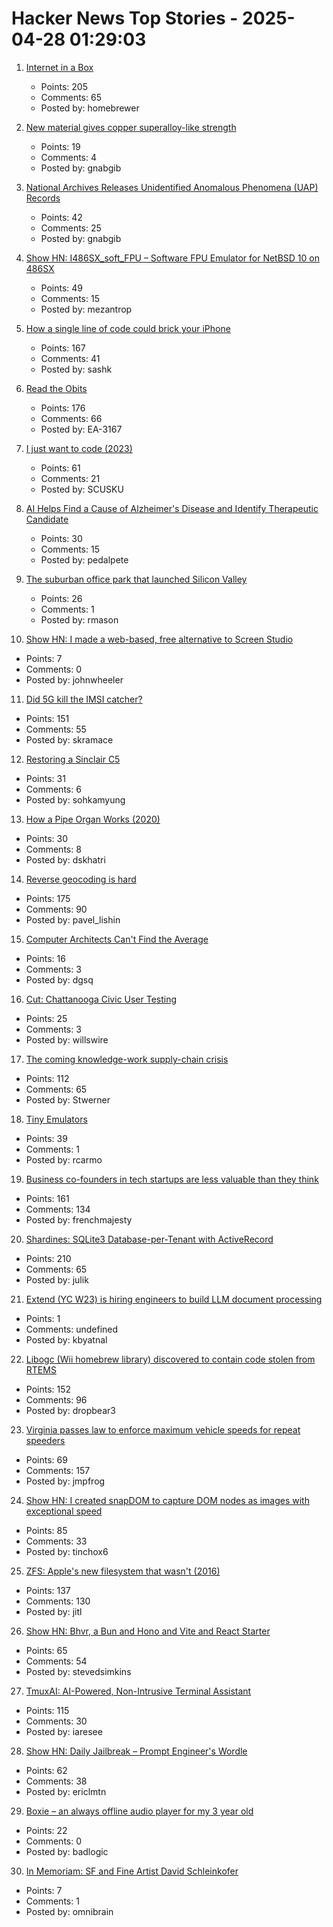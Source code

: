 # Hacker News Top Stories - 2025-04-28 01:29:03

1. [Internet in a Box](https://internet-in-a-box.org/)
   - Points: 205
   - Comments: 65
   - Posted by: homebrewer

2. [New material gives copper superalloy-like strength](https://news.lehigh.edu/new-material-gives-copper-superalloy-like-strength-0)
   - Points: 19
   - Comments: 4
   - Posted by: gnabgib

3. [National Archives Releases Unidentified Anomalous Phenomena (UAP) Records](https://www.archives.gov/press/press-releases/2025/nr25-07)
   - Points: 42
   - Comments: 25
   - Posted by: gnabgib

4. [Show HN: I486SX_soft_FPU – Software FPU Emulator for NetBSD 10 on 486SX](https://github.com/mezantrop/i486SX_soft_FPU)
   - Points: 49
   - Comments: 15
   - Posted by: mezantrop

5. [How a single line of code could brick your iPhone](https://rambo.codes/posts/2025-04-24-how-a-single-line-of-code-could-brick-your-iphone)
   - Points: 167
   - Comments: 41
   - Posted by: sashk

6. [Read the Obits](https://thereader.mitpress.mit.edu/the-creativity-hack-no-one-told-you-about-read-the-obits/)
   - Points: 176
   - Comments: 66
   - Posted by: EA-3167

7. [I just want to code (2023)](https://www.zachbellay.com/daily/i-just-want-to-code/)
   - Points: 61
   - Comments: 21
   - Posted by: SCUSKU

8. [AI Helps Find a Cause of Alzheimer's Disease and Identify Therapeutic Candidate](https://today.ucsd.edu/story/ai-helps-unravel-a-cause-of-alzheimers-disease-and-identify-a-therapeutic-candidate)
   - Points: 30
   - Comments: 15
   - Posted by: pedalpete

9. [The suburban office park that launched Silicon Valley](https://thehustle.co/originals/the-suburban-office-park-that-launched-silicon-valley)
   - Points: 26
   - Comments: 1
   - Posted by: rmason

10. [Show HN: I made a web-based, free alternative to Screen Studio](https://www.screenrecorder.me)
   - Points: 7
   - Comments: 0
   - Posted by: johnwheeler

11. [Did 5G kill the IMSI catcher?](https://zetier.com/5g-imsi-catcher/)
   - Points: 151
   - Comments: 55
   - Posted by: skramace

12. [Restoring a Sinclair C5](https://woof.tech/@crashtestdev/114411537491626882)
   - Points: 31
   - Comments: 6
   - Posted by: sohkamyung

13. [How a Pipe Organ Works (2020)](https://www.pipedreams.org/page/how-a-pipe-organ-works)
   - Points: 30
   - Comments: 8
   - Posted by: dskhatri

14. [Reverse geocoding is hard](https://shkspr.mobi/blog/2025/04/reverse-geocoding-is-hard/)
   - Points: 175
   - Comments: 90
   - Posted by: pavel_lishin

15. [Computer Architects Can't Find the Average](https://dgsq.net/2025-04-27-averages/)
   - Points: 16
   - Comments: 3
   - Posted by: dgsq

16. [Cut: Chattanooga Civic User Testing](https://cut.chattanooga.gov/)
   - Points: 25
   - Comments: 3
   - Posted by: willswire

17. [The coming knowledge-work supply-chain crisis](https://worksonmymachine.substack.com/p/the-coming-knowledge-work-supply)
   - Points: 112
   - Comments: 65
   - Posted by: Stwerner

18. [Tiny Emulators](https://floooh.github.io/tiny8bit-preview/)
   - Points: 39
   - Comments: 1
   - Posted by: rcarmo

19. [Business co-founders in tech startups are less valuable than they think](https://verdikapuku.com/posts/business-founders-are-less-valuable-than-they-think/)
   - Points: 161
   - Comments: 134
   - Posted by: frenchmajesty

20. [Shardines: SQLite3 Database-per-Tenant with ActiveRecord](https://blog.julik.nl/2025/04/a-can-of-shardines)
   - Points: 210
   - Comments: 65
   - Posted by: julik

21. [Extend (YC W23) is hiring engineers to build LLM document processing](https://jobs.ashbyhq.com/extend/9d4d8974-bd9b-432d-84ec-8268e5a8ed37)
   - Points: 1
   - Comments: undefined
   - Posted by: kbyatnal

22. [Libogc (Wii homebrew library) discovered to contain code stolen from RTEMS](https://github.com/fail0verflow/hbc/blob/80a80251f83f1993c272c58e471d040f3eb1dee9/README.md)
   - Points: 152
   - Comments: 96
   - Posted by: dropbear3

23. [Virginia passes law to enforce maximum vehicle speeds for repeat speeders](https://www.fastcompany.com/91323835/virginia-will-use-technology-to-slow-chronic-speeders-cars-and-other-states-are-rushing-to-join-in)
   - Points: 69
   - Comments: 157
   - Posted by: jmpfrog

24. [Show HN: I created snapDOM to capture DOM nodes as images with exceptional speed](https://github.com/zumerlab/snapdom)
   - Points: 85
   - Comments: 33
   - Posted by: tinchox6

25. [ZFS: Apple's new filesystem that wasn't (2016)](https://ahl.dtrace.org/2016/06/15/apple_and_zfs/)
   - Points: 137
   - Comments: 130
   - Posted by: jitl

26. [Show HN: Bhvr, a Bun and Hono and Vite and React Starter](https://bhvr.dev)
   - Points: 65
   - Comments: 54
   - Posted by: stevedsimkins

27. [TmuxAI: AI-Powered, Non-Intrusive Terminal Assistant](https://tmuxai.dev/)
   - Points: 115
   - Comments: 30
   - Posted by: iaresee

28. [Show HN: Daily Jailbreak – Prompt Engineer's Wordle](https://www.vaultbreak.ai/daily-jailbreak)
   - Points: 62
   - Comments: 38
   - Posted by: ericlmtn

29. [Boxie – an always offline audio player for my 3 year old](https://mariozechner.at/posts/2025-04-20-boxie/)
   - Points: 22
   - Comments: 0
   - Posted by: badlogic

30. [In Memoriam: SF and Fine Artist David Schleinkofer](https://downthetubes.net/in-memoriam-sf-and-fine-artist-david-schleinkofer/)
   - Points: 7
   - Comments: 1
   - Posted by: omnibrain

